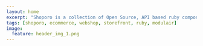 ```yaml
---
layout: home
excerpt: "Shoporo is a collection of Open Source, API based ruby components for creating your simple storefront."
tags: [shoporo, ecommerce, webshop, storefront, ruby, modulair]
image:
  feature: header_img_1.png
---
```

